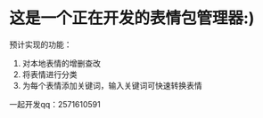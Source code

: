 # 这是一个正在开发的表情包管理器:)

预计实现的功能：
1. 对本地表情的增删查改 
2. 将表情进行分类
3. 为每个表情添加关键词，输入关键词可快速转换表情

一起开发qq：2571610591 